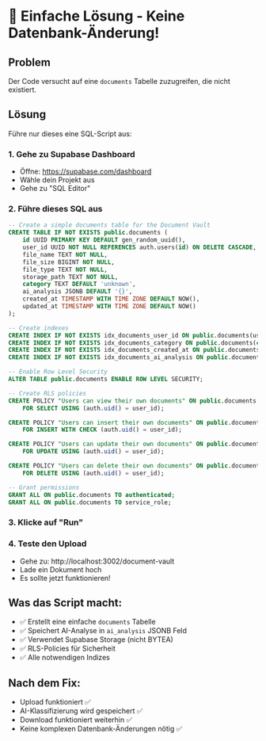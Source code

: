 # 🔧 Einfache Lösung - Keine Datenbank-Änderung!

## Problem
Der Code versucht auf eine `documents` Tabelle zuzugreifen, die nicht existiert.

## Lösung
Führe nur dieses eine SQL-Script aus:

### 1. Gehe zu Supabase Dashboard
- Öffne: https://supabase.com/dashboard
- Wähle dein Projekt aus
- Gehe zu "SQL Editor"

### 2. Führe dieses SQL aus
```sql
-- Create a simple documents table for the Document Vault
CREATE TABLE IF NOT EXISTS public.documents (
    id UUID PRIMARY KEY DEFAULT gen_random_uuid(),
    user_id UUID NOT NULL REFERENCES auth.users(id) ON DELETE CASCADE,
    file_name TEXT NOT NULL,
    file_size BIGINT NOT NULL,
    file_type TEXT NOT NULL,
    storage_path TEXT NOT NULL,
    category TEXT DEFAULT 'unknown',
    ai_analysis JSONB DEFAULT '{}',
    created_at TIMESTAMP WITH TIME ZONE DEFAULT NOW(),
    updated_at TIMESTAMP WITH TIME ZONE DEFAULT NOW()
);

-- Create indexes
CREATE INDEX IF NOT EXISTS idx_documents_user_id ON public.documents(user_id);
CREATE INDEX IF NOT EXISTS idx_documents_category ON public.documents(category);
CREATE INDEX IF NOT EXISTS idx_documents_created_at ON public.documents(created_at);
CREATE INDEX IF NOT EXISTS idx_documents_ai_analysis ON public.documents USING GIN (ai_analysis);

-- Enable Row Level Security
ALTER TABLE public.documents ENABLE ROW LEVEL SECURITY;

-- Create RLS policies
CREATE POLICY "Users can view their own documents" ON public.documents
    FOR SELECT USING (auth.uid() = user_id);

CREATE POLICY "Users can insert their own documents" ON public.documents
    FOR INSERT WITH CHECK (auth.uid() = user_id);

CREATE POLICY "Users can update their own documents" ON public.documents
    FOR UPDATE USING (auth.uid() = user_id);

CREATE POLICY "Users can delete their own documents" ON public.documents
    FOR DELETE USING (auth.uid() = user_id);

-- Grant permissions
GRANT ALL ON public.documents TO authenticated;
GRANT ALL ON public.documents TO service_role;
```

### 3. Klicke auf "Run"

### 4. Teste den Upload
- Gehe zu: http://localhost:3002/document-vault
- Lade ein Dokument hoch
- Es sollte jetzt funktionieren!

## Was das Script macht:
- ✅ Erstellt eine einfache `documents` Tabelle
- ✅ Speichert AI-Analyse in `ai_analysis` JSONB Feld
- ✅ Verwendet Supabase Storage (nicht BYTEA)
- ✅ RLS-Policies für Sicherheit
- ✅ Alle notwendigen Indizes

## Nach dem Fix:
- Upload funktioniert ✅
- AI-Klassifizierung wird gespeichert ✅
- Download funktioniert weiterhin ✅
- Keine komplexen Datenbank-Änderungen nötig ✅
